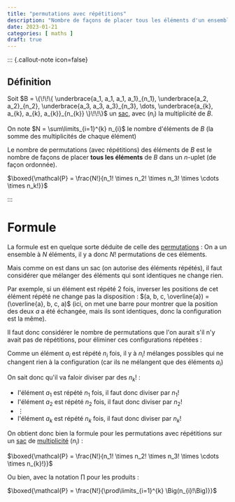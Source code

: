 ```yaml
---
title: "permutations avec répétitions"
description: "Nombre de façons de placer tous les éléments d'un ensemble dans un $n$-uplet."
date: 2023-01-21
categories: [ maths ]
draft: true
---
```



::: {.callout-note icon=false}
## Définition

Soit $B = \{\!\!\{ \underbrace{a_1, a_1, a_1, a_1}_{n_1}, \underbrace{a_2, a_2}_{n_2}, \underbrace{a_3, a_3, a_3}_{n_3}, \dots, \underbrace{a_{k}, a_{k}, a_{k}, a_{k}}_{n_{k}} \}\!\!\}$ un [sac](sacs.md), avec $(n_{i})$ la multiplicité de $B$.

On note $N = \sum\limits_{i=1}^{k} n_{i}$ le nombre d'éléments de $B$ (la somme des multiplicités de chaque élément)

Le nombre de permutations (avec répétitions) des éléments de $B$ est le nombre de façons de placer **tous les éléments** de $B$ dans un $n$-uplet (de façon ordonnée).

$\boxed{\mathcal{P} = \frac{N!}{n_1! \times n_2! \times n_3! \times \cdots \times n_k!}}$

:::

# Formule

La formule est en quelque sorte déduite de celle des [permutations](permutation.md) : On a un ensemble à $N$ éléments, il y a donc $N!$ permutations de ces éléments. 

Mais comme on est dans un sac (on autorise des éléments répétés), il faut considérer que mélanger des éléments qui sont identiques ne change rien.

Par exemple, si un élément est répété 2 fois, inverser les positions de cet élément répété ne change pas la disposition : $(a, b, c, \overline{a}) = (\overline{a}, b, c, a)$ (ici, on met une barre pour montrer que la position des deux $a$ a été échangée, mais ils sont identiques, donc la configuration est la même).

Il faut donc considérer le nombre de permutations que l'on aurait s'il n'y avait pas de répétitions, pour éliminer ces configurations répétées :

Comme un élément $a_{i}$ est répété $n_{i}$ fois, il y à $n_i!$ mélanges possibles qui ne changent rien à la configuration (car ils ne mélangent que des éléments $a_{i}$)

On sait donc qu'il va faloir diviser par des $n_{k}!$ :

 - l'élément $a_{1}$ est répété $n_1$ fois, il faut donc diviser par $n_1!$
 - l'élément $a_2$ est répété $n_2$ fois, il faut donc diviser par $n_2!$
 - $\vdots$
 - l'élément $a_{k}$ est répété $n_{k}$ fois, il faut donc diviser par $n_{k}!$

On obtient donc bien la formule pour les permutations avec répétitions sur un [sac](sacs.md) de [multiplicité](sacs.md) $(n_{i})$ :

$\boxed{\mathcal{P} = \frac{N!}{n_1! \times n_2! \times n_3! \times \cdots \times n_{k}!}}$

Ou bien, avec la notation $\prod\limits$ pour les produits :

$\boxed{\mathcal{P} = \frac{N!}{\prod\limits_{i=1}^{k} \Big(n_{i}!\Big)}}$



